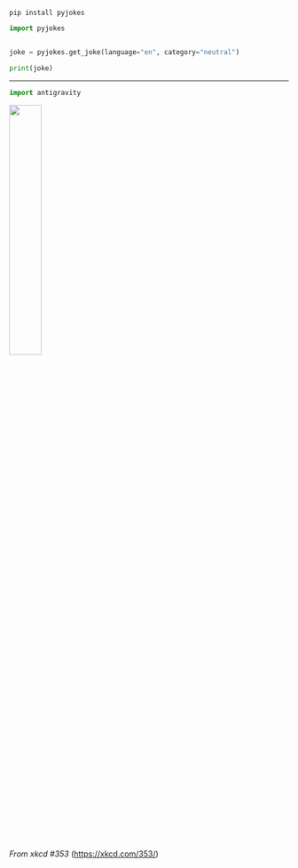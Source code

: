 `pip install pyjokes`

```python
import pyjokes


joke = pyjokes.get_joke(language="en", category="neutral")

print(joke)
```

<hr>

```python
import antigravity
```

<img src="https://imgs.xkcd.com/comics/python.png" width=34% height=34%>

_From xkcd #353_ (https://xkcd.com/353/)

